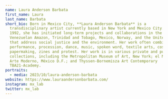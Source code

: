 ```yaml
---
name: Laura Anderson Barbata
first_name: Laura
last_name: Barbata
short_bio: Born in Mexico City, **Laura Anderson Barbata** is a
  transdisciplinary artist currently based in New York and Mexico City. Since
  1992, she has initiated long-term projects and collaborations in the
  Venezuelan Amazon, Trinidad and Tobago, Mexico, Norway, and the United States
  that address social justice and the environment. Her work often combines
  performance, procession, dance, music, spoken word, textile arts, costuming,
  papermaking, zines and protest. Her work is in various private and public
  collections, including the Metropolitan Museum of Art, New York; el Museo de
  Arte Moderno, México D.F.; and Thyssen-Bornemisza Art Contemporary
  TBA21-Academy.
portraits:
  - media: 2023/10/laura-anderson-barbata
website: https://www.lauraandersonbarbata.com/
instagram: mx_lab
twitter: mx_lab
---
```

